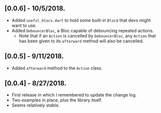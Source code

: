 ## [0.0.6] - 10/5/2018.

* Added `useful_blocs.dart` to hold some built-in `Bloc`s that devs
  might want to use.
* Added `DebouncerBloc`, a Bloc capable of debouncing repeated actions.
  - Note that if an `Action` is cancelled by `DebouncerBloc`, any
    `Action` that has been given to its `afterward` method will also be
    cancelled.

## [0.0.5] - 9/11/2018.

* Added `afterward` method to the `Action` class.

## [0.0.4] - 8/27/2018.

* First release in which I remembered to update the change log.
* Two examples in place, plus the library itself.
* Seems relatively stable.
